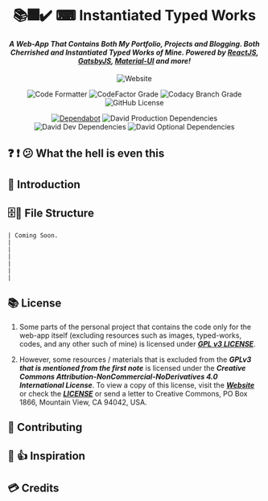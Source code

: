 <h1 align="center"> 📚🎆✔️ ⌨ Instantiated Typed Works</h1>
<h4 align="center"><i>A Web-App That Contains Both My Portfolio, Projects and Blogging. Both Cherrished and Instantiated Typed Works of Mine. Powered by <a href="https://reactjs.org/">ReactJS</a>, <a href="https://gatsbyjs.org/">GatsbyJS</a>, <a href="https://material-ui.com/">Material-UI</a> and more!</i></h4>

<div align="center">

![Website](https://img.shields.io/website?down_color=red&down_message=ff1744&label=Website%20Status&logo=gatsby&logoColor=white&up_color=brightgreen&up_message=Online&url=https%3A%2F%2Finst-typed.works%2F)

</div>
<div align="center">

![Code Formatter](https://img.shields.io/badge/Code%20Formatter-Prettier-blueviolet?logo=prettier&&logoColor=white)
![CodeFactor Grade](https://img.shields.io/codefactor/grade/github/codexlink/codexlink.github.io/worker-branch?label=CodeFactor%20Code%20Quality&logo=codefactor&logoColor=white)
![Codacy Branch Grade](https://img.shields.io/codacy/grade/cb1d8498bf654fba98104802a2e3eb5c/worker-branch?label=Codacy%20Code%20Quality&logo=codacy&logoColor=White)
![GitHub License](https://img.shields.io/github/license/CodexLink/codexlink.github.io?color=purple&label=Repo%20License)
</div>

<div align="center">

[![Dependabot](https://badgen.net/dependabot/CodexLink/codexlink.github.io?icon=dependabot)](https://badgen.net/dependabot/CodexLink/codexlink.github.io?icon=dependabot)
![David Production Dependencies](https://img.shields.io/david/codexlink/codexlink.github.io?label=Dependencies&logo=npm&logoColor=white)
![David Dev Dependencies](https://img.shields.io/david/dev/codexlink/codexlink.github.io?label=DevDependencies&logo=npm&logoColor=white)
![David Optional Dependencies](https://img.shields.io/david/optional/codexlink/codexlink.github.io?label=OptionalDependencies&logo=npm&logoColor=white)

</div>

## ❓ ❗ 😕 What the hell is even this

## 💁 Introduction

## 🗄📁 File Structure
```
| Coming Soon.
|
|
|
|
|
|
```
## 📚 License
1. Some parts of the personal project that contains the code only for the web-app itself (excluding resources such as images, typed-works, codes, and any other such of mine) is licensed under [***GPL v3 LICENSE***](https://github.com/CodexLink/codexlink.github.io/blob/worker-branch/LICENSE).

2. However, some resources / materials that is excluded from the ***GPLv3 that is mentioned from the first note*** is licensed under the ***Creative Commons Attribution-NonCommercial-NoDerivatives 4.0 International License***. To view a copy of this license, visit the [***Website***](http://creativecommons.org/licenses/by-nc-nd/4.0/) or check the [***LICENSE***](https://github.com/CodexLink/codexlink.github.io/blob/worker-branch/LICENSE) or send a letter to Creative Commons, PO Box 1866, Mountain View, CA 94042, USA.

## 🤝 Contributing

## 🌇 👍 Inspiration

## 💳 Credits
